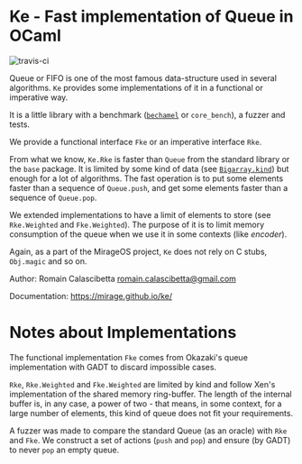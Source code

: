 Ke - Fast implementation of Queue in OCaml
==========================================

![travis-ci](https://travis-ci.org/mirage/ke.svg?banch=master)

Queue or FIFO is one of the most famous data-structure used in several
algorithms. `Ke` provides some implementations of it in a functional or
imperative way.

It is a little library with a benchmark
([`bechamel`](https://github.com/dinosaure/bechamel.git) or `core_bench`),
a fuzzer and tests.

We provide a functional interface `Fke` or an imperative interface `Rke`.

From what we know, `Ke.Rke` is faster than `Queue` from the
standard library or the `base` package. It is limited by some kind of data (see
[`Bigarray.kind`]()) but enough for a lot of algorithms. The fast
operation is to put some elements faster than a sequence of `Queue.push`, and
get some elements faster than a sequence of `Queue.pop`.

We extended implementations to have a limit of elements to store (see
`Rke.Weighted` and `Fke.Weighted`). The purpose of it is to limit memory
consumption of the queue when we use it in some contexts (like _encoder_).

Again, as a part of the MirageOS project, `Ke` does not rely on C stubs,
`Obj.magic` and so on.

Author: Romain Calascibetta <romain.calascibetta@gmail.com>

Documentation: https://mirage.github.io/ke/

Notes about Implementations
===========================

The functional implementation `Fke` comes from Okazaki's queue
implementation with GADT to discard impossible cases.

`Rke`, `Rke.Weighted` and `Fke.Weighted` are limited by kind and follow Xen's
implementation of the shared memory ring-buffer. The length of the internal buffer
is, in any case, a power of two - that means, in some context, for a large
number of elements, this kind of queue does not fit your requirements.

A fuzzer was made to compare the standard Queue (as an oracle) with `Rke` and
`Fke`. We construct a set of actions (`push` and `pop`) and ensure (by GADT) to
never `pop` an empty queue.
